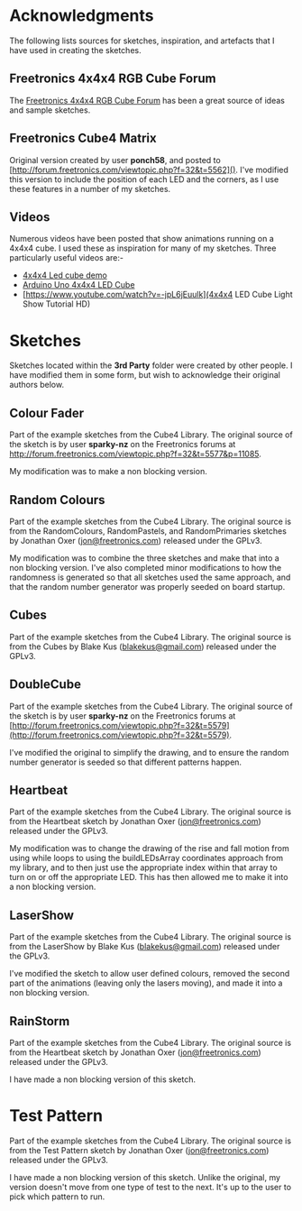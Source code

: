 # Acknowledgments

The following lists sources for sketches, inspiration, and artefacts that I have used in creating the sketches.

## Freetronics 4x4x4 RGB Cube Forum
The [Freetronics 4x4x4 RGB Cube Forum](http://forum.freetronics.com/viewforum.php?f=32) has been a great source of ideas and sample sketches.

## Freetronics Cube4 Matrix
Original version created by user **ponch58**, and posted to [http://forum.freetronics.com/viewtopic.php?f=32&t=5562](). I've modified this version to include the position of each LED and the corners, as I use these features in a number of my sketches.

## Videos
Numerous videos have been posted that show animations running on a 4x4x4 cube. I used these as inspiration for many of my sketches. Three particularly useful videos are:-

* [4x4x4 Led cube demo](https://www.youtube.com/watch?v=adXXSitxPdo)
* [Arduino Uno 4x4x4 LED Cube](https://www.youtube.com/watch?v=XplWwPg8Blk)
* [https://www.youtube.com/watch?v=-jpL6jEuulk](4x4x4 LED Cube Light Show  Tutorial HD)

# Sketches
Sketches located within the **3rd Party** folder were created by other people. I have modified them in some form, but wish to acknowledge their original authors below.

## Colour Fader
Part of the example sketches from the Cube4 Library. The original source of the sketch is by user **sparky-nz** on the Freetronics forums at http://forum.freetronics.com/viewtopic.php?f=32&t=5577&p=11085.

My modification was to make a non blocking version.

## Random Colours
Part of the example sketches from the Cube4 Library. The original source is from the RandomColours, RandomPastels, and RandomPrimaries sketches by Jonathan Oxer (jon@freetronics.com) released under the GPLv3.

My modification was to combine the three sketches and make that into a non blocking version. I've also completed minor modifications to how the randomness is generated so that all sketches used the same approach, and that the random number generator was properly seeded on board startup.

## Cubes
Part of the example sketches from the Cube4 Library. The original source is from the Cubes by Blake Kus (blakekus@gmail.com) released under the GPLv3.

## DoubleCube
Part of the example sketches from the Cube4 Library. The original source of the sketch is by user **sparky-nz** on the Freetronics forums at [http://forum.freetronics.com/viewtopic.php?f=32&t=5579](http://forum.freetronics.com/viewtopic.php?f=32&t=5579). 

I've modified the original to simplify the drawing, and to ensure the random number generator is seeded so that different patterns happen.

## Heartbeat
Part of the example sketches from the Cube4 Library. The original source is from the Heartbeat sketch by Jonathan Oxer (jon@freetronics.com) released under the GPLv3.

My modification was to change the drawing of the rise and fall motion from using while loops to using the buildLEDsArray coordinates approach from my library, and to then just use the appropriate index within that array to turn on or off the appropriate LED. This has then allowed me to make it into a non blocking version.

## LaserShow
Part of the example sketches from the Cube4 Library. The original source is from the LaserShow by Blake Kus (blakekus@gmail.com) released under the GPLv3.

I've modified the sketch to allow user defined colours, removed the second part of the animations (leaving only the lasers moving), and made it into a non blocking version.

## RainStorm
Part of the example sketches from the Cube4 Library. The original source is from the Heartbeat sketch by Jonathan Oxer (jon@freetronics.com) released under the GPLv3.

I have made a non blocking version of this sketch.

# Test Pattern
Part of the example sketches from the Cube4 Library. The original source is from the Test Pattern sketch by Jonathan Oxer (jon@freetronics.com) released under the GPLv3.

I have made a non blocking version of this sketch. Unlike the original, my version doesn't move from one type of test to the next. It's up to the user to pick which pattern to run.

